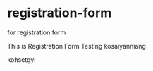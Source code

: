 # registration-form
for registration form

This is Registration Form Testing
kosaiyanniang



kohsetgyi
